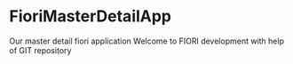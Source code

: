 # FioriMasterDetailApp
Our master detail fiori application
Welcome to FIORI development with help of GIT repository
